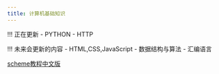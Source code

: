 ```yaml
---
title: 计算机基础知识
---
```


!!! 正在更新
    - PYTHON
    - HTTP

!!! 未来会更新的内容
    - HTML,CSS,JavaScript
    - 数据结构与算法
    - 汇编语言

[scheme教程中文版](https://deathking.github.io/yast-cn/)